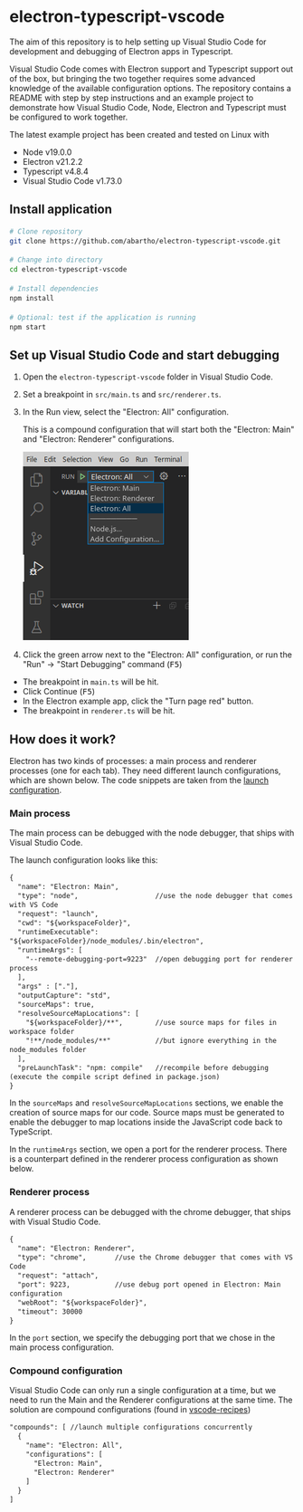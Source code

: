 # electron-typescript-vscode

The aim of this repository is to help setting up Visual Studio Code for development and debugging of Electron apps in Typescript.

Visual Studio Code comes with Electron support and Typescript support out of the box, but bringing the two together requires some advanced knowledge of the available configuration options. The repository contains a README with step by step instructions and an example project to demonstrate how Visual Studio Code, Node, Electron and Typescript must be configured to work together.

The latest example project has been created and tested on Linux with 
- Node v19.0.0
- Electron v21.2.2
- Typescript v4.8.4
- Visual Studio Code v1.73.0

## Install application
```sh
# Clone repository
git clone https://github.com/abartho/electron-typescript-vscode.git

# Change into directory
cd electron-typescript-vscode

# Install dependencies
npm install

# Optional: test if the application is running
npm start
```

## Set up Visual Studio Code and start debugging

1) Open the `electron-typescript-vscode` folder in Visual Studio Code.

1) Set a breakpoint in `src/main.ts` and `src/renderer.ts`.

1) In the Run view, select the "Electron: All" configuration. 
    
    This is a compound configuration that will start both the "Electron: Main" and "Electron: Renderer" configurations.
    
    ![Select configuration](./docs/media/select_configuration.png)

1) Click the green arrow next to the "Electron: All" configuration, or run the "Run" -> "Start Debugging" command (<kbd>F5</kbd>)
- The breakpoint in `main.ts` will be hit.
- Click Continue (<kbd>F5</kbd>)
- In the Electron example app, click the "Turn page red" button.
- The breakpoint in `renderer.ts` will be hit.

## How does it work?

Electron has two kinds of processes: a main process and renderer processes (one for each tab). They need different launch configurations, which are shown below. The code snippets are taken from the [launch configuration](.vscode/launch.json).

### Main process
The main process can be debugged with the node debugger, that ships with Visual Studio Code.

The launch configuration looks like this:

```jsonc
{
  "name": "Electron: Main",
  "type": "node",                   //use the node debugger that comes with VS Code
  "request": "launch",
  "cwd": "${workspaceFolder}",
  "runtimeExecutable": "${workspaceFolder}/node_modules/.bin/electron",
  "runtimeArgs": [
    "--remote-debugging-port=9223"  //open debugging port for renderer process
  ],
  "args" : ["."],
  "outputCapture": "std",
  "sourceMaps": true,
  "resolveSourceMapLocations": [
    "${workspaceFolder}/**",        //use source maps for files in workspace folder
    "!**/node_modules/**"           //but ignore everything in the node_modules folder
  ],
  "preLaunchTask": "npm: compile"   //recompile before debugging (execute the compile script defined in package.json)
}
```
In the `sourceMaps` and `resolveSourceMapLocations` sections, we enable the creation of source maps for our code. Source maps must be generated to enable the debugger to map locations inside the JavaScript code back to TypeScript.

In the `runtimeArgs` section, we open a port for the renderer process. There is a counterpart defined in the renderer process configuration as shown below. 

### Renderer process
A renderer process can be debugged with the chrome debugger, that ships with Visual Studio Code.

```jsonc
{
  "name": "Electron: Renderer",
  "type": "chrome",       //use the Chrome debugger that comes with VS Code
  "request": "attach",
  "port": 9223,           //use debug port opened in Electron: Main configuration
  "webRoot": "${workspaceFolder}",
  "timeout": 30000
}
```
In the `port` section, we specify the debugging port that we chose in the main process configuration.

### Compound configuration
Visual Studio Code can only run a single configuration at a time, but we need to run the Main and the Renderer configurations at the same time. The solution are compound configurations (found in [vscode-recipes](https://github.com/Microsoft/vscode-recipes/tree/master/Electron))

```jsonc
"compounds": [ //launch multiple configurations concurrently
  {
    "name": "Electron: All",
    "configurations": [
      "Electron: Main",
      "Electron: Renderer"
    ]
  }
]
```